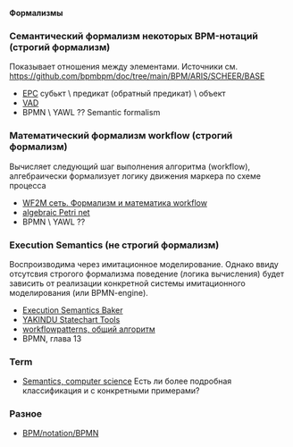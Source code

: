 **Формализмы**
### Семантический формализм некоторых BPM-нотаций (строгий формализм)
Показывает отношения между элементами. Источники см. https://github.com/bpmbpm/doc/tree/main/BPM/ARIS/SCHEER/BASE
- [EPC](https://docs.aris.com/10.0.27.0/yay-method-reference/en/#/home/494769/en/1) субькт \ предикат (обратный предикат) \ объект
- [VAD](https://docs.aris.com/10.0.27.0/yay-method-reference/en/#/home/494393/en/1)
- BPMN \ YAWL ?? Semantic formalism  


### Математический формализм workflow (строгий формализм)
Вычисляет следующий шаг выполнения алгоритма (workflow), алгебраически формализует логику движения маркера по схеме процесса
- [WF2M сеть. Формализм и математика workflow](https://habr.com/ru/articles/781124/)
- [algebraic Petri net](https://ru.wikipedia.org/wiki/%D0%90%D0%BB%D0%B3%D0%B5%D0%B1%D1%80%D0%B0%D0%B8%D1%87%D0%B5%D1%81%D0%BA%D0%B0%D1%8F_%D1%81%D0%B5%D1%82%D1%8C_%D0%9F%D0%B5%D1%82%D1%80%D0%B8)
- BPMN \ YAWL ??  

### Execution Semantics (не строгий формализм)
Воспроизводима через имитационное моделирование. Однако ввиду отсутсвия строгого формализма поведение (логика вычисления) будет зависить от реализации конкретной системы имитационного моделирования (или BPMN-engine).  
- [Execution Semantics Baker](https://ing-bank.github.io/baker/sections/reference/execution-semantics/)
- [YAKINDU Statechart Tools](https://www.itemis.com/en/products/itemis-create/documentation/user-guide/modeling_execution)
- [workflowpatterns, общий алгоритм](http://www.workflowpatterns.com/patterns/control/basic/wcp1.php)
- BPMN, глава 13

### Term
- [Semantics, computer science](https://en.wikipedia.org/wiki/Semantics_(computer_science))  
Есть ли более подробная классификация и с конкретными примерами? 

### Разное
- [BPM/notation/BPMN](https://github.com/bpmbpm/doc/tree/main/BPM/notation/BPMN)
